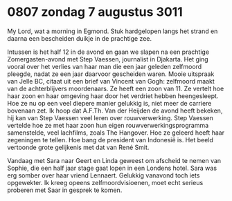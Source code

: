 # 0807 zondag 7 augustus 3011
My Lord, wat a morning in Egmond. Stuk hardgelopen langs het strand en daarna een bescheiden duikje in de prachtige zee.

Intussen is het half 12 in de avond en gaan we slapen na een prachtige Zomergasten-avond met Step Vaessen, journalist in Djakarta. Het ging vooral over het verlies van haar man die een jaar geleden zelfmoord pleegde, nadat ze een jaar daarvoor gescheiden waren. Mooie uitspraak van Jelle BC, citaat uit een brief van Vincent van Gogh: zelfmoord maakt van de achterblijvers moordenaars. Ze heeft een zoon van 11. Ze vertelt hoe haar zoon en haar omgeving haar door het verdriet hebben heengesleept. Hoe ze nu op een veel diepere manier gelukkig is, niet meer de carriere bovenaan zet. Ik hoop dat A.F.Th. Van der Heijden de avond heeft bekeken, hij kan van Step Vaessen veel leren over rouwverwerking. Step Vaessen vertelde hoe ze met haar zoon hun eigen rouwverwerkingsprogramma samenstelde, veel lachfilms, zoals The Hangover. Hoe ze geleerd heeft haar zegeningen te tellen. Hoe bang de president van Indonesië is. Het beeld vertoonde grote gelijkenis met dat van René Smit.

Vandaag met Sara naar Geert en Linda geweest om afscheid te nemen van Sophie, die een half jaar stage gaat lopen in een Londens hotel. Sara was erg somber over haar vriend Lennaert. Gelukkig vanavond toch iets opgewekter. Ik kreeg opeens zelfmoordvisioenen, moet echt serieus proberen met Saar in gesprek te komen.

